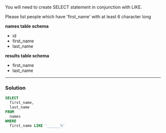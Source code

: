 You will need to create SELECT statement in conjunction with LIKE.

Please list people which have 'first_name' with at least 6 character long

**names table schema**
- id
- first_name
- last_name

**results table schema**
- first_name
- last_name

---

### Solution

```sql
SELECT 
  first_name, 
  last_name 
FROM 
  names 
WHERE 
  first_name LIKE '______%'
```

